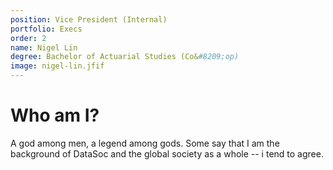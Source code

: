 ```yaml
---
position: Vice President (Internal)
portfolio: Execs
order: 2
name: Nigel Lin
degree: Bachelor of Actuarial Studies (Co&#8209;op)
image: nigel-lin.jfif
---
```

                    
# Who am I?

A god among men, a legend among gods. Some say that I am the background of DataSoc and the global society as a whole -- i tend to agree.

